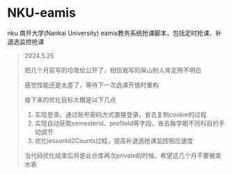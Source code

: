 # NKU-eamis
nku 南开大学(Nankai University) eamis教务系统抢课脚本，包括定时抢课、补退选监控抢课

> 2024.5.25
>
> 把几个月前写的垃圾给公开了，相信我写的屎山别人肯定用不明白
>
> 感觉性能还是太差了，等待下一次选课开放时重构
>
> 接下来的优化目标大概是以下几点
>
> 1. 实现登录，通过账号密码方式直接登录，省去复制cookie的过程
> 2. 实现自动获取semesterid、profileId等字段，省去每学期不同科目的手动调节
> 3. 优化lessonId2Counts过程，提高补退选抢课监控相应速度
>
> 当代码优化结束后将是此仓库再次private的时候，希望这几个月不要被查水表
